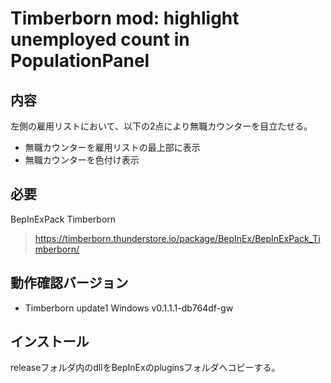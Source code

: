# Timberborn mod: highlight unemployed count in PopulationPanel

## 内容
左側の雇用リストにおいて、以下の2点により無職カウンターを目立たせる。  
- 無職カウンターを雇用リストの最上部に表示
- 無職カウンターを色付け表示

## 必要
BepInExPack Timberborn
> https://timberborn.thunderstore.io/package/BepInEx/BepInExPack_Timberborn/

## 動作確認バージョン
- Timberborn update1 Windows v0.1.1.1-db764df-gw

## インストール
releaseフォルダ内のdllをBepInExのpluginsフォルダへコピーする。
